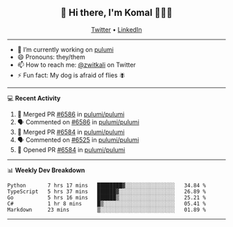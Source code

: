 <h2 align="center"> 👋 Hi there, I'm Komal 🧑🏾‍💻 </h2>
<p align="center">
    <a href="https://twitter.com/zwitkali">Twitter</a> •
    <a href="https://www.linkedin.com/in/komal-ali/">LinkedIn</a>
</p>

--------

- 🔭 I’m currently working on [pulumi](https://github.com/pulumi/pulumi)
- 😄 Pronouns: they/them
- 📫 How to reach me: [@zwitkali](https://twitter.com/zwitkali) on Twitter
- ⚡ Fun fact: My dog is afraid of flies 🪰

--------
💻 **Recent Activity**

<!--START_SECTION:activity-->
1. 🎉 Merged PR [#6586](https://github.com/pulumi/pulumi/pull/6586) in [pulumi/pulumi](https://github.com/pulumi/pulumi)
2. 🗣 Commented on [#6586](https://github.com/pulumi/pulumi/issues/6586) in [pulumi/pulumi](https://github.com/pulumi/pulumi)
3. 🎉 Merged PR [#6584](https://github.com/pulumi/pulumi/pull/6584) in [pulumi/pulumi](https://github.com/pulumi/pulumi)
4. 🗣 Commented on [#6525](https://github.com/pulumi/pulumi/issues/6525) in [pulumi/pulumi](https://github.com/pulumi/pulumi)
5. 💪 Opened PR [#6584](https://github.com/pulumi/pulumi/pull/6584) in [pulumi/pulumi](https://github.com/pulumi/pulumi)
<!--END_SECTION:activity-->

--------

📊 **Weekly Dev Breakdown**
<!--START_SECTION:waka-->
```text
Python       7 hrs 17 mins   ████████▓░░░░░░░░░░░░░░░░   34.84 % 
TypeScript   5 hrs 37 mins   ██████▓░░░░░░░░░░░░░░░░░░   26.89 % 
Go           5 hrs 16 mins   ██████▒░░░░░░░░░░░░░░░░░░   25.21 % 
C#           1 hr 8 mins     █▒░░░░░░░░░░░░░░░░░░░░░░░   05.41 % 
Markdown     23 mins         ▒░░░░░░░░░░░░░░░░░░░░░░░░   01.89 % 
```
<!--END_SECTION:waka-->

--------